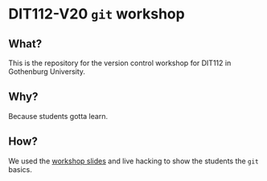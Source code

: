 # DIT112-V20 `git` workshop

## What?

This is the repository for the version control workshop for
DIT112 in Gothenburg University.

## Why?

Because students gotta learn.

## How?

We used the [workshop slides](http://plat.is/git) and live
hacking to show the students the `git` basics.
